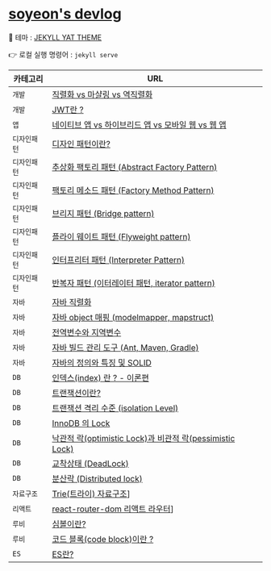 # [soyeon's devlog](https://soyeon207.github.io)

🎨 테마 : [JEKYLL YAT THEME](https://github.com/jeffreytse/jekyll-theme-yat)

👉 로컬 실행 명령어 : `jekyll serve`


| 카테고리 | URL |
|----|----|
|`개발`|[직렬화 vs 마샬링 vs 역직렬화](https://soyeon207.github.io/%EA%B0%9C%EB%B0%9C/2021/04/08/serialize-java.html)|
|`개발`|[JWT란 ?](https://soyeon207.github.io/%EA%B0%9C%EB%B0%9C/2021/06/20/jwt.html)|
|`앱`|[네이티브 앱 vs 하이브리드 앱 vs 모바일 웹 vs 웹 앱](https://soyeon207.github.io/%EA%B0%9C%EB%B0%9C/2021/04/09/app.html)
|`디자인패턴`|[디자인 패턴이란?](https://soyeon207.github.io/%EB%94%94%EC%9E%90%EC%9D%B8%ED%8C%A8%ED%84%B4/2021/04/22/deisgn-pattern.html)
|`디자인패턴`|[추상화 팩토리 패턴 (Abstract Factory Pattern)](https://soyeon207.github.io/%EB%94%94%EC%9E%90%EC%9D%B8%ED%8C%A8%ED%84%B4/2021/04/24/abstract-factory-pattern.html)|
|`디자인패턴`|[팩토리 메소드 패턴 (Factory Method Pattern)](https://soyeon207.github.io/%EB%94%94%EC%9E%90%EC%9D%B8%ED%8C%A8%ED%84%B4/2021/04/22/factory-method-pattern.html)|
|`디자인패턴`|[브리지 패턴 (Bridge pattern)](https://soyeon207.github.io/%EB%94%94%EC%9E%90%EC%9D%B8%ED%8C%A8%ED%84%B4/2021/04/24/bridge-pattern.html)|
|`디자인패턴`|[플라이 웨이트 패턴 (Flyweight pattern)](https://soyeon207.github.io/%EB%94%94%EC%9E%90%EC%9D%B8%ED%8C%A8%ED%84%B4/2021/04/16/flyweight-pattern.html)|
|`디자인패턴`|[인터프리터 패턴 (Interpreter Pattern)](https://soyeon207.github.io/%EB%94%94%EC%9E%90%EC%9D%B8%ED%8C%A8%ED%84%B4/2021/05/02/interpreter-pattern.html)|
|`디자인패턴`|[반복자 패턴 (이터레이터 패턴, iterator pattern)](https://soyeon207.github.io/%EB%94%94%EC%9E%90%EC%9D%B8%ED%8C%A8%ED%84%B4/2021/06/03/iterator-pattern.html)|
|`자바`|[자바 직렬화](https://soyeon207.github.io/%EC%9E%90%EB%B0%94/2021/04/08/serialize.html)|
|`자바`|[자바 object 매핑 (modelmapper, mapstruct)](https://soyeon207.github.io/자바/2021/06/09/mapping-java.html)|
|`자바`|[<JAVA> 전역변수와 지역변수](https://soyeon207.github.io/java/2021/07/10/java-variable.html)|
|`자바`|[<JAVA> 자바 빌드 관리 도구 (Ant, Maven, Gradle)](https://soyeon207.github.io/java/2021/07/22/java-build-tool.html)|
|`자바`|[<JAVA> 자바의 정의와 특징 및 SOLID](https://soyeon207.github.io/java/2021/07/22/what-is-java.html)|
|`DB`|[<DB> 인덱스(index) 란 ? - 이론편](https://soyeon207.github.io/db/2021/07/06/index-theory.html)|
|`DB`|[트랜잭션이란?](https://soyeon207.github.io/db/2021/08/29/transaction.html)|
|`DB`|[트랜잭션 격리 수준 (isolation Level)](https://soyeon207.github.io/db/2021/08/29/isolation-level.html)|
|`DB`|[InnoDB 의 Lock](https://soyeon207.github.io/db/2021/08/29/innodb-lock.html)|
|`DB`|[낙관적 락(optimistic Lock)과 비관적 락(pessimistic Lock)](https://soyeon207.github.io/db/2021/08/29/optimise-pessimistic-lock.html)|
|`DB`|[교착상태 (DeadLock)](https://soyeon207.github.io/db/2021/08/29/deadlock.html)|
|`DB`|[분산락 (Distributed lock)](https://soyeon207.github.io/db/2021/08/29/distributed-lock.html)|
|`자료구조`|[Trie(트라이) 자료구조](https://soyeon207.github.io/%EC%9E%90%EB%A3%8C%EA%B5%AC%EC%A1%B0/2021/04/15/trie-algorithm.html)]
|`리액트`|[<React> react-router-dom 리액트 라우터](https://soyeon207.github.io/react/2021/06/28/react-router-dom.html)]
|`루비`|[<Ruby> 심볼이란?](https://soyeon207.github.io/ruby/2021/07/11/ruby-symbol.html)|
|`루비`|[<Ruby> 코드 블록(code block)이란 ?](https://soyeon207.github.io/ruby/2021/07/11/ruby-code-block.html)|
|`ES`|[ES란?](https://soyeon207.github.io/db/2021/09/12/es.html)|
